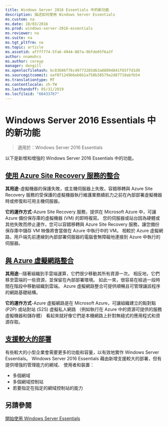 ```yaml
---
title: Windows Server 2016 Essentials 中的新功能
description: 描述如何使用 Windows Server Essentials
ms.custom: na
ms.date: 10/03/2016
ms.prod: windows-server-2016-essentials
ms.reviewer: na
ms.suite: na
ms.tgt_pltfrm: na
ms.topic: article
ms.assetid: affff774-5fa6-4944-887a-9bfde05f6a3f
author: nnamuhcs
ms.author: coreyp
manager: dongill
ms.openlocfilehash: bc83686f76c49773203d63a88894841f65ffd1d9
ms.sourcegitcommit: eaf071249b6eb6b1a758b38579a2d87710abfb54
ms.translationtype: MT
ms.contentlocale: zh-TW
ms.lasthandoff: 05/31/2019
ms.locfileid: "66433767"
---
```

# <a name="whats-new-in-windows-server-2016-essentials"></a>Windows Server 2016 Essentials 中的新功能

> 適用於：Windows Server 2016 Essentials

以下是新增和增強的 Windows Server 2016 Essentials 中的功能。

## <a name="integration-with-azure-site-recovery-servicesazure-site-recovery-services-integrationmd"></a>[使用 Azure Site Recovery 服務的整合](azure-site-recovery-services-integration.md)

**其用途**-虛擬機器的保護失敗，或主機伺服器上失敗，容錯移轉與 Azure Site Recovery 服務的受保護的虛擬機器執行維護業務續航力之前在內部部署虛擬機器時或修復和可用主機伺服器。 

**它的運作方式**-Azure Site Recovery 服務，提供在 Microsoft Azure 中，可讓 Azure 備份保存庫的虛擬機器 (VM) 的即時複寫。 您的伺服器或站台因為硬體或其他失敗而停止運作，您可以容錯移轉與 Azure Site Recovery 服務，讓您備份保存庫中儲存 VM 映像將會當做在 Azure 中執行中的 VM。 相較於 Azure 虛擬網路，用戶端先前連線到內部部署伺服器的電腦會無障礙地連接到 Azure 中執行的伺服器。     
                                                                                                                                                                                                                                                                                                               

## <a name="integration-with-azure-virtual-networkazure-virtual-network-integrationmd"></a>[與 Azure 虛擬網路整合](azure-virtual-network-integration.md)

**其用途**--隨著組織到手雲端運算，它們很少移動其所有資源一次。 相反地，它們移至雲端的一些資源，並保留在內部部署環境。 如此一來，很容易在經過一段時間在階段中移動組織到雲端。 Azure 虛擬網路整合可提供順暢且可管理讓該程序的網路基礎結構。

**它的運作方式**-Azure 虛擬網路是在 Microsoft Azure，可讓組織建立的點對點 (P2P) 或站對站 (S2S) 虛擬私人網路 （例如執行在 Azure 中的資源可提供的服務虛擬機器和儲存體） 看起來就好像它們是本機網路上針對無縫式的應用程式和資源存取。



## <a name="support-for-larger-deploymentssupport-for-larger-deploymentsmd"></a>[支援較大的部署](support-for-larger-deployments.md) 

有些較大的小型企業會需要更多的功能和容量，以有效地實作 Windows Server Essentials。 Windows Server 2016 Essentials 藉由新增支援較大的部署，但有提供增強的管理能力的網域、 使用者和裝置：                                                                                                                                                                                                 

 - 多個網域
 - 多個網域控制站                                                                                                                                                                                                                                        
 - 若要指定在指定的網域控制站的能力                                                                                                                                                                                                                   
                                                                                                                                                                                                                                                                                                                                                                                                                                                                                                                                                                                                                                                                                                       

<a name="see-also"></a>另請參閱
--------

[開始使用 Windows Server Essentials](get-started.md)

